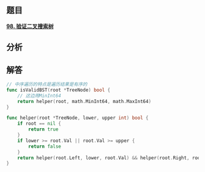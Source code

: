 ## 题目

**[98. 验证二叉搜索树 ](https://leetcode-cn.com/problems/validate-binary-search-tree/)**

## 分析



## 解答

```go
// 中序遍历的特点是遍历结果是有序的
func isValidBST(root *TreeNode) bool {
    // 这边用MinInt64
    return helper(root, math.MinInt64, math.MaxInt64)
}

func helper(root *TreeNode, lower, upper int) bool {
    if root == nil {
        return true
    }
    if lower >= root.Val || root.Val >= upper {
        return false
    }
    return helper(root.Left, lower, root.Val) && helper(root.Right, root.Val, upper)
}
```

